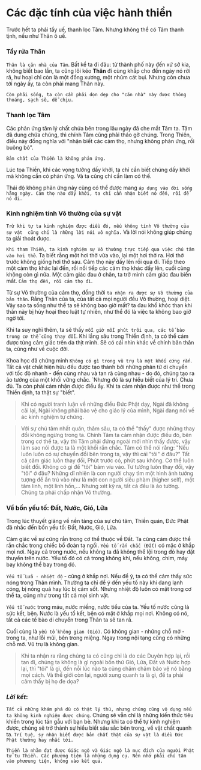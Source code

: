 # Các đặc tính của việc hành thiền

Trước hết ta phải tẩy uế, thanh lọc Tâm. Nhưng không thể có Tâm thanh tịnh, nếu như Thân ô uế.

### Tẩy rửa Thân

`Thân là căn nhà của Tâm`. Bất kể ta đi đâu: từ thành phố này đến xứ sở kia, không biết bao lần, ta cũng lôi kéo **Thân** đi cùng khắp cho đến ngày nó rời rã, hư hoại chỉ còn là một đống xương, một nhúm cát bụi. Nhưng còn chưa tới ngày ấy, ta còn phải mang Thân này.

`Còn phải sống, ta còn cần phải dọn dẹp cho "căn nhà" này được thông thoáng, sạch sẽ, dễ chịu.`

### Thanh lọc Tâm

Các phản ứng tâm lý chất chứa bên trong lâu ngày đã che mắt Tâm ta. Tâm đã dung chứa chúng, thì chính Tâm cũng phải tháo gỡ chúng. Trong Thiền, điều này đồng nghĩa với "nhận biết các cảm thọ, nhưng không phản ứng, rồi buông bỏ". 

`Bản chất của Thiền là không phản ứng.`

Lúc tọa Thiền, khi các vọng tưởng dấy khởi, ta chỉ cần biết chúng dấy khởi mà không cần có phản ứng. Và ta cũng chỉ cần làm có thế.

Thái độ không phản ứng này cũng có thể được mang `áp dụng vào đời sống hằng ngày. Cảm thọ nào dấy khởi, ta chỉ cần nhận biết nó đến, rồi để nó đi.`

### Kinh nghiệm tính Vô thường của sự vật

`Trừ khi tự ta kinh nghiệm được diều đó, nếu không tính Vô thường của sự vật  cũng chỉ là những lời nói vô nghĩa.` Và lời nói không giúp chúng ta giải thoát được.

`Khi tham Thiền, ta kinh nghiệm sự Vô thường trực tiếp qua việc chú tâm vào hơi thở`. Ta biết rằng một hơi thở vừa vào, lại một hơi thở ra. Hơi thở trước không giống hơi thở sau. Cảm thọ này dấy lên rồi qua đi. Tiếp theo một cảm thọ khác lại đến, rồi nối tiếp các cảm thọ khác dấy lên, cuối cùng không còn gì nữa. Một cảm giác đau ở chân, ta trở mình cảm giác đau biến mất. `Cảm thọ đến, rồi cảm thọ đi`.

Từ sự Vô thường của cảm thọ, đồng thời `ta nhận ra được sự Vô thường của bản thân`. Rằng Thân của ta, của tất cả mọi người đều Vô thường, hoại diệt. Vậy sao ta sống như thể ta sẽ không bao giờ mất? ta đau khổ khóc than khi thân này bị hủy hoại theo luật tự nhiên, như thể đó là việc ta không bao giờ ngờ tới.

Khi ta suy nghĩ thêm, ta sẽ thấy `mỗi giờ mỗi phút trôi qua, các tế bào trong cơ thể cũng thay đổi`. Khi lắng sâu trong Thiền định, ta có thể cảm được từng cảm giác trên da thịt mình. Sẽ có cái nhìn khác về chính bản thân ta, cũng như về cuộc đời.

Khoa học đã chứng minh `Không có gì trong vũ trụ là một khối cứng rắn`. Tất cả vật chất hiện hữu đều được tạo thành bởi những phân tử di chuyển với tốc độ nhanh - đến cùng nhau và tan rã cùng nhau - do đó, chúng tạo ra ảo tưởng của một khối vững chắc. `Nhưng đó là sự hiểu biết của lý trí. Chưa đủ. Ta còn phải cảm nhận được điều ấy. Khi ta cảm nhận được như thế trong Thiền định, ta thật sự "biết".

> Khi có người tranh luận về những điều Đức Phật dạy, Ngài đã không cãi lại, Ngài không phải bảo vệ cho giáo lý của mình, Ngài đang nói về ác kinh nghiệm tự chứng.

> Với sự chú tâm nhất quán, thâm sâu, ta có thể "thấy" được những thay đổi không ngừng trong ta. Chính Tâm ta cảm nhận được điều đó, bên trong cơ thể ta, vậy thì Tâm phải đứng ngoài mới nhìn thấy được, vậy làm sao nói được ta là một khối rắn chắc. 
> Tâm có thể nói rằng: "Nếu luôn luôn có sự chuyển đổi bên trong ta, vậy thì cái "tôi" ở đâu?" Tất cả cảm giác luôn thay đổi, Phút trước có, phút sau không. Cơ thể luôn biết đổi. Không có gì để "tôi" bám víu vào. Tư tưởng luôn thay đổi, vậy "tôi" ở đâu? Những dĩ nhiên là con người chạy tìm một hình ảnh tưởng tượng để ẩn trú vào như là một con người siêu phàm (higher self), một tâm linh, một linh hồn,...
> Nhưng xét kỹ ra, tất cả đều là ảo tưởng. Chúng ta phải chấp nhận Vô thường.


### Về bốn yếu tố: Đất, Nước, Gió, Lửa

Trong lúc thuyết giảng về nền tảng của sự chú tâm, Thiền quán, Đức Phật đã nhắc đến bốn yếu tố: Đất, Nước, Gió, Lửa.

Cảm giác về sự cứng rắn trong cơ thể thuộc về Đất. Ta cũng cảm được thể rắn chắc trong chiếc bồ đoàn ta ngồi. `Yếu tố rắn chắc (Đất)` có mặc ở khắp mọi nơi. Ngay cả trong nước, nếu không ta đã không thể lội trong đó hay đặt thuyền trên nước. Yếu tố đó có cả trong không khí, nếu không, chim, máy bay không thể bay trong đó.

`Yếu tố Lửa - nhiệt độ` - cũng ở khắp nơi. Nếu để ý, ta có thể cảm thấy sức nóng trong Thân mình. Thường ta chỉ để ý đến yếu tố này khi đang lạnh cóng, bị nóng quá hay lúc bị cảm sốt. Nhưng nhiệt độ luôn có mặt trong cơ thể ta, cũng như trong tất cả mọi sinh vật.

`Yếu tố nước` trong máu, nước miếng, nước tiểu của ta. Yếu tố nước cũng là sức kết, bện. Nước là yếu tố kết, bện có mặt ở khắp mọi nơi. Không có nó, tất cả các tế bào di chuyển trong Thân ta sẽ tan rã.

Cuối cùng là `yếu tố không gian (Gió)`. Có không gian - những chỗ mở - trong ta, như lỗi mũi, bên trong miệng. Ngay trong nội tạng cũng có những chỗ mở. Vũ trụ là không gian.

> Khi ta nhận ra rằng chúng ta có cũng chỉ là do các Duyên hợp lại, rồi tan đi, chúng ta không là gì ngoài bốn thứ Gió, Lửa, Đất và Nước hợp lại, thì "tôi" là gì, đến nỗi lúc nào ta cũng chăm chăm bảo vệ nó bằng mọi cách. Và thế giới còn lại, người xung quanh ta là gì, để ta phải cảm thấy bị họ đe dọa?

### *Lời kết*:

`Tất cả những khám phá dù có thật lý thú, nhưng chúng cũng vô dụng nếu ta không kinh nghiệm được chúng`. Chúng sẽ vẫn chỉ là những kiến thức tiêu khiển trong lúc tán gẫu với bạn bè. Nhưng khi ta có thể tự kinh nghiệm được, chúng sẽ trở thành sự hiểu biết sâu sắc bên trong, về vật chất quanh ta. `Trí tuệ, sự nhận biết được bản chất thật của sự vật là điều Đức Phật thường hay nhắc tới.`

`Thiền là nhằm đạt được Giác ngộ và Giác ngộ là mục đích của người Phật tử tu Thiền. Các phương tiện là những dụng cụ. Nên nhớ phải chú tâm vào phươung tiện, không vào kết quả.`



















